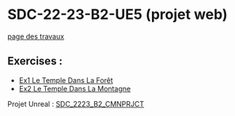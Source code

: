 # SDC-22-23-B2-UE5 (projet web)

[page des travaux](https://jniac.github.io/SDC-22-23-B2-UE5/index.html)

## Exercises :
- [Ex1 Le Temple Dans La Forêt](exercises/Ex1/)
- [Ex2 Le Temple Dans La Montagne](exercises/Ex2/)

Projet Unreal : [SDC_2223_B2_CMNPRJCT](https://github.com/jniac/SDC_2223_B2_CMNPRJCT)
